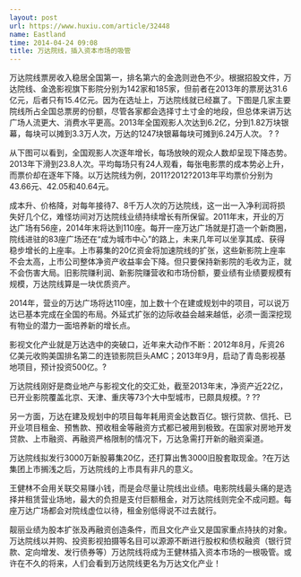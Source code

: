 ```yaml
---
layout: post
url: https://www.huxiu.com/article/32448
name: Eastland
time: 2014-04-24 09:08
title: 万达院线，插入资本市场的吸管
---
```

万达院线票房收入稳居全国第一，排名第六的金逸则逊色不少。根据招股文件，万达院线、金逸影视旗下影院分别为142家和185家，但前者在2013年的票房达31.6亿元，后者只有15.4亿元。因为在选址上，万达院线就已经赢了。下图是几家主要院线所占全国总票房的份额，尽管各家都会选择寸土寸金的地段，但总体来讲万达广场人流更大、消费水平更高。2013年全国观影人次达到6.2亿，分到1.82万块银幕，每块可以摊到3.3万人次，万达的1247块银幕每块可摊到6.24万人次。 ? ?

从下图可以看到，全国观影人次逐年增长，每场放映的观众人数却呈现下降态势。2013年下滑到23.8人次。平均每场只有24人观看，每张电影票的成本势必上升，而票价却在逐年下降。以万达院线为例，2011?2012?2013年平均票价分别为43.66元、42.05和40.64元。

成本升、价格降，对每年接待7、8千万人次的万达院线，这一出一入净利润将损失好几个亿，难怪坊间对万达院线业绩持续增长有所保留。2011年末，开业的万达广场有56座，2014年末将达到110座。每开一座万达广场就是打造一个新商圈，院线进驻的83座广场还在“成为城市中心”的路上，未来几年可以坐享其成、获得稳步增长的上座率。上市募集的20亿资金将加速院线的扩张，这些新影院上座率不会太高，上市公司整体净资产收益率会下降。但只要保持新影院的毛收为正，就不会伤害大局。旧影院赚利润、新影院赚营收和市场份额，要业绩有业绩要规模有规模，万达院线算是一块优质资产。

2014年，营业的万达广场将达110座，加上数十个在建或规划中的项目，可以说万达已基本完成在全国的布局。外延式扩张的边际收益会越来越低，必须一面深挖现有物业的潜力一面培养新的增长点。

影视文化产业就是万达选中的突破口，近年来大动作不断：2012年8月，斥资26亿美元收购美国排名第二的连锁影院巨头AMC；2013年9月，启动了青岛影视基地项目，预计投资500亿。?

万达院线刚好是商业地产与影视文化的交汇处，截至2013年末，净资产近22亿，已开业影院覆盖北京、天津、重庆等73个大中型城市，已颇具规模。? ??

另一方面，万达在建及规划中的项目每年耗用资金达数百亿。银行贷款、信托、已开业项目租金、预售款、预收租金等融资方式都已被用到极致。在国家对房地开发贷款、上市融资、再融资严格限制的情况下，万达急需打开新的融资渠道。

万达院线拟发行3000万新股募集20亿，还打算出售3000旧股套取现金。?在万达集团上市搁浅之后，万达院线的上市具有非凡的意义。

王健林不会用关联交易赚小钱，而是会尽量让院线出业绩。电影院线最头痛的是选择并租赁营业场地，最大的负担是支付巨额租金，对万达院线则完全不成问题。每座万达广场都会对院线虚位以待，租金别低得说不过去就行。

靓丽业绩为股本扩张及再融资创造条件，而且文化产业又是国家重点持扶的对象。万达院线以并购、投资影视拍摄等名目可以源源不断进行股权和债权融资（银行贷款、定向增发、发行债券等）万达院线将成为王健林插入资本市场的一根吸管。或许在不久的将来，人们会看到万达院线更名为万达文化产业！


